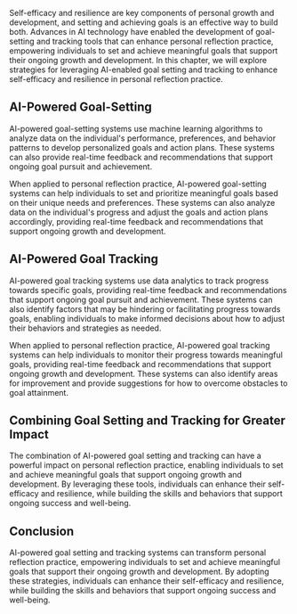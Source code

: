
Self-efficacy and resilience are key components of personal growth and development, and setting and achieving goals is an effective way to build both. Advances in AI technology have enabled the development of goal-setting and tracking tools that can enhance personal reflection practice, empowering individuals to set and achieve meaningful goals that support their ongoing growth and development. In this chapter, we will explore strategies for leveraging AI-enabled goal setting and tracking to enhance self-efficacy and resilience in personal reflection practice.

AI-Powered Goal-Setting
-----------------------

AI-powered goal-setting systems use machine learning algorithms to analyze data on the individual's performance, preferences, and behavior patterns to develop personalized goals and action plans. These systems can also provide real-time feedback and recommendations that support ongoing goal pursuit and achievement.

When applied to personal reflection practice, AI-powered goal-setting systems can help individuals to set and prioritize meaningful goals based on their unique needs and preferences. These systems can also analyze data on the individual's progress and adjust the goals and action plans accordingly, providing real-time feedback and recommendations that support ongoing growth and development.

AI-Powered Goal Tracking
------------------------

AI-powered goal tracking systems use data analytics to track progress towards specific goals, providing real-time feedback and recommendations that support ongoing goal pursuit and achievement. These systems can also identify factors that may be hindering or facilitating progress towards goals, enabling individuals to make informed decisions about how to adjust their behaviors and strategies as needed.

When applied to personal reflection practice, AI-powered goal tracking systems can help individuals to monitor their progress towards meaningful goals, providing real-time feedback and recommendations that support ongoing growth and development. These systems can also identify areas for improvement and provide suggestions for how to overcome obstacles to goal attainment.

Combining Goal Setting and Tracking for Greater Impact
------------------------------------------------------

The combination of AI-powered goal setting and tracking can have a powerful impact on personal reflection practice, enabling individuals to set and achieve meaningful goals that support ongoing growth and development. By leveraging these tools, individuals can enhance their self-efficacy and resilience, while building the skills and behaviors that support ongoing success and well-being.

Conclusion
----------

AI-powered goal setting and tracking systems can transform personal reflection practice, empowering individuals to set and achieve meaningful goals that support their ongoing growth and development. By adopting these strategies, individuals can enhance their self-efficacy and resilience, while building the skills and behaviors that support ongoing success and well-being.
